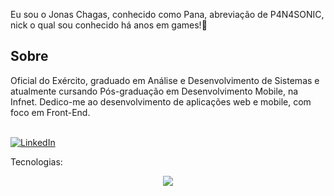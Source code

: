Eu sou o Jonas Chagas, conhecido como Pana, abreviação de P4N4SONIC, nick o qual sou conhecido há anos em games!👋
<h2>Sobre</h2>
Oficial do Exército, graduado em Análise e Desenvolvimento de Sistemas e atualmente cursando Pós-graduação em Desenvolvimento Mobile, na Infnet. Dedico-me ao desenvolvimento de aplicações web e mobile, com foco em Front-End.
<br>
<br>

<p dir="auto"><a href="https://www.linkedin.com/in/jonas-chagas/" target="_blank" rel="nofollow"><img src="https://camo.githubusercontent.com/591c02e8ff595d43e0b35b1b29aed639a7154b959cd8f8c854b9e176d885b094/68747470733a2f2f696d672e736869656c64732e696f2f62616467652f4c696e6b6564496e2d3030373742353f7374796c653d666f722d7468652d6261646765266c6f676f3d6c696e6b6564696e266c6f676f436f6c6f723d7768697465" alt="LinkedIn" data-canonical-src="https://img.shields.io/badge/LinkedIn-0077B5?style=for-the-badge&amp;logo=linkedin&amp;logoColor=white" style="max-width: 100%;"></a></p>

Tecnologias:
<p align="center">
  <a href="https://skillicons.dev">
    <img src="https://skillicons.dev/icons?i=js,react,typescript,html,scss,git,flutter,kotlin,firebase,dart" />
  </a>
</p>
